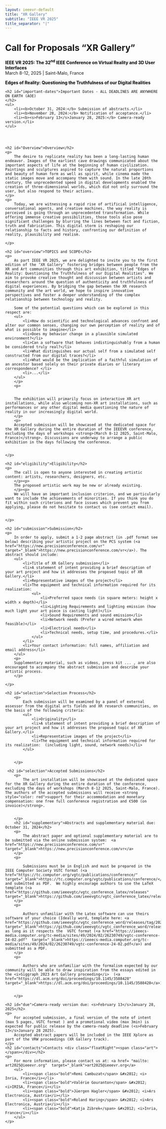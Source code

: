 ```yaml
---
layout: ieeevr-default
title: "XR Gallery"
subtitle: "IEEE VR 2025"
title_separator: "|"
---
```


<script type="text/javascript">
    $(document).ready(function(){
		var email = ""; 
		var domain = "ieeevr.org"; 

	    email = "art2025"; 		
		$(".art").html("<span class='text-nowrap'><a href=javascript:location='" + "mail" + "to:" + email + "@" + domain + "'><i class='fas fa-fw fa-envelope-square emailIconSm' style=''></i><i class='emailTextSm'>" + email + "@" + domain + "</a></i></span>");            
	});
</script>

<div>
    <h1 id="cfp-demos">Call for Proposals <strong>“XR Gallery”</strong>
<div class="floatRight"><span class="art"></span></div></h1>
    <p>
        <strong style="color: black">IEEE VR 2025: The 32<sup>nd</sup> IEEE Conference on Virtual Reality and 3D User Interfaces</strong><br />
            March 8-12, 2025 | Saint-Malo, France
    </p> 
      <p>
        <strong style="color: black">Edges of Reality: Questioning the Truthfulness of our Digital Realities</strong><br />
    </p>   
</div>

<div>

    <h2 id="important-dates">Important Dates - ALL DEADLINES ARE ANYWHERE ON EARTH (AOE)
    </h2>
    <ul>
        <li><b>October 31, 2024:</b> Submission of abstracts.</li>
        <li><b>November 28, 2024:</b> Notification of acceptance.</li>
        <li><b><s>February 13</s>January 28, 2025:</b> Camera-ready version.</li>
    </ul>
 
  
   

    <h2 id="Overview">Overview</h2>
    <p>
        The desire to replicate reality has been a long-lasting human endeavor. Images of the earliest cave drawings communicated about the important aspects of life at the beginning of human civilization. Paintings and sculptures aspired to capture the natural proportions and beauty of human form as well as spirit, while cinema made the static images move and accompany them with sound. In the late 20th century, the unprecedented speed in digital developments enabled the creation of three-dimensional worlds, which did not only surround the user, but also respond to their actions.
    </p>
    <p>
        Today, we are witnessing a rapid rise of artificial intelligence, conversational agents, and creative machines, the way reality is perceived is going through an unprecedented transformation. While offering immense creative possibilities, those tools also pose significant challenges by blurring the lines between fact and fiction, truth and fabrication. This digital storm is reshaping our relationship to facts and history, confronting our definition of reality, plausibility and realism.

    </p>

    <h2 id="overview">TOPICS and SCOPE</h2>
    <p>
        As part IEEE VR 2025, we are delighted to invite you to the first edition of the ‘XR Gallery’ fostering bridges between people from the XR and Art communities through this art exhibition, titled "Edges of Reality: Questioning the Truthfulness of our Digital Realities". We aim to provoke creative thought and discussion between artists and researchers around the question of authenticity and truthfulness of digital experiences. By bridging the gap between the XR research community and the art world, we hope to inspire innovative perspectives and foster a deeper understanding of the complex relationship between technology and reality.
       
        Some of the potential questions which can be explored in this respect are: 
        <ul>
            <li>How do scientific and technological advances confront and alter our common senses, changing our own perception of reality and of what is possible to imagine</li>
            <li>Does my behavior change in a plausible simulated environment?</li>
            <li>Can a software that behaves indistinguishably from a human be considered truly real?</li>
            <li>What distinguishes our actual self from a simulated self constructed from our digital traces?</li>
            <li>What would be the implication of a faithful simulation of an ancestor based solely on their private diaries or literary correspondence? </li>
            <li>...</li>
        </ul>
        </p>
        <p>


        The exhibition will primarily focus on interactive XR art installations, while also welcoming non-XR art installations, such as performances or any other digital media questioning the nature of reality in our increasingly digital world. 
        </p>
        <p>
        Accepted submission will be showcased at the dedicated space for the XR Gallery during the entire duration of the IEEEVR conference, excluding the days of workshops <strong>(March 8-12 2025, Saint-Malo, France)</strong>. Discussions are underway to arrange a public exhibition in the days following the conference.

    
    </p>
    
    <h2 id="eligibility">Eligibility</h2>
    <p>
        The call is open to anyone interested in creating artistic content: artists, researchers, designers, etc.
        </p><p>
        The proposed artistic work may be new or already existing.
        </p><p>
        We will have an important inclusion criterion, and we particularly want to include the achievements of minorities. If you think you do fit within such criterions and face issues which prevent you from applying, please do not hesitate to contact us (see contact email).   


    </p>

    <h2 id="submission">Submission</h2>
    <p>
        In order to apply, submit a 1-2 page abstract (in .pdf format see below) describing your artistic project on the PCS system (<a href="https://new.precisionconference.com/vr"  target="_blank">https://new.precisionconference.com/vr</a>). The abstract should include:
        <ul>
            <li>Title of XR Gallery submission</li>
            <li>A statement of intent providing a brief description of your art project and how it addresses the proposed topic of XR Gallery.</li>
            <li>Representative images of the project</li>
            <li>The equipment and technical information required for its realization:
                <ul>
                    <li>Preferred space needs (in square meters: height x width x depth)</li>
                    <li>Lighting Requirements and lighting emission (how much light your art piece is casting light)</li>
                    <li>Sound Requirements and sound emission</li>
                    <li>Network needs (Prefer a wired network when feasible)</li>
                    <li>Electrical needs</li>
                    <li>Technical needs, setup time, and procedures.</li>
                </ul>
            </li>
            <li>Your contact information: full names, affiliation and email address</li>
        </ul>
        <p>
        Supplementary material, such as videos, press kit ... , are also encouraged to accompany the abstract submission and describe your artistic process.
        </p>

    </p>

    <h2 id="selection">Selection Process</h2>
        <p>
            Each submission will be examined by a panel of external assessor from the digital arts fields and XR research communities, on the basis of the following criteria:
            <ul>
                <li>Originality</li>
                <li>A statement of intent providing a brief description of your art project and how it addresses the proposed topic of XR Gallery.</li>
                <li>Representative images of the project</li>
                <li>The equipment and technical information required for its realization:  (including light, sound, network needs)</li>
            </ul>


        </p>

     <h2 id="selection">Accepted Submissions</h2>
        <p>
            The art installation will be showcased at the dedicated space for the XR Gallery during the entire duration of the conference, excluding the days of workshops (March 8-12 2025, Saint-Malo, France). The authors of the accepted submissions will receive <strong style="color: red">support for their accommodation and monetary compensation: one free full conference registration and €500 (on invoice)</strong>.


        </p>
        <h2 id="supplementary">Abstracts and supplementary material due: October 31, 2024</h2>
        <p>
            The abstract paper and optional supplementary material are to be submitted via the online submission system:  <a href="https://new.precisionconference.com/vr"  target="_blank">https://new.precisionconference.com/vr</a>
        </p>
        <p>

            Submissions must be in English and must be prepared in the IEEE Computer Society VGTC format (<a href="https://tc.computer.org/vgtc/publications/conference/"  target="_blank">https://tc.computer.org/vgtc/publications/conference/</a>) and submitted as PDF.  We highly encourage authors to use the LaTeX template (<a href="https://github.com/ieeevgtc/vgtc_conference_latex/releases"  target="_blank">https://github.com/ieeevgtc/vgtc_conference_latex/releases</a>). 
        </p>
        <p>

            Authors unfamiliar with the Latex software can use theirs software of your choice (Ideally word, template here: <a href="https://github.com/ieeevgtc/vgtc_conference_word/releases/tag/2024.02.14"  target="_blank">https://github.com/ieeevgtc/vgtc_conference_word/releases/tag/2024.02.14</a>) as long as it respects the  VGTC format (<a href="https://ieeecs-media.computer.org/tc-media/sites/49/2024/02/26230749/vgtc-conference-24-02.pdf"  target="_blank">https://ieeecs-media.computer.org/tc-media/sites/49/2024/02/26230749/vgtc-conference-24-02.pdf</a>) and submitted as a PDF. 
        </p>
        <p>

            Authors who are unfamiliar with the formalism expected by our community will be able to draw inspiration from the essays edited in the <i>Siggraph 2023 Art Gallery proceeding</i>  (<a href="https://dl.acm.org/doi/proceedings/10.1145/3588428"  target="_blank">https://dl.acm.org/doi/proceedings/10.1145/3588428</a>). 


        </p>

    <h2 id="due">Camera-ready version due: <s>February 13</s>January 28, 2025</h2>
    <p>
        For accepted submission, a final version of the note of intent (max 5 pages, VGTC format ) and a promotional video (max 3min) is expected for public release by the camera-ready deadline (<s>February 13</s>January 28 2025).
        Accepted abstract papers will be included in the IEEE Xplore as part of the VRW proceedings (XR Gallery track).
    </p>
    <h2 id="contacts">Contacts <div class="floatRight"><span class="art"></span></div></h2>	
    <p>
        For more information, please contact us at: <a href= "mailto: art2025@ieeevr.org"  target="_blank">art2025@ieeevr.org</a>
        <ul>
            <li><span class="bold">Remi Cambuzat</span> &#x2012; <i> Inria, France</i></li>
            <li><span class="bold">Valérie Gouranton</span> &#x2012; <i>IRISA, France</i></li>
            <li><span class="bold">Jüergen Hagler</span> &#x2012; <i>Ars Electronica, Austria</i></li>
            <li><span class="bold">Roland Haring</span> &#x2012; <i>Ars Electronica, Austria</i></li>
            <li><span class="bold">Katja Zibrek</span> &#x2012; <i>Inria, France</i></li>
        </ul>
    </p>
</div>